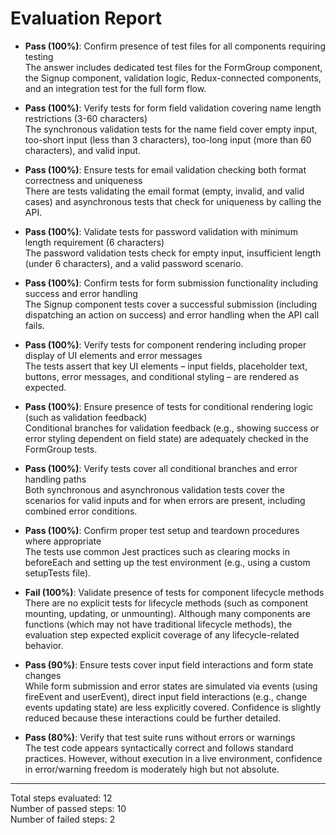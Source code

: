 # Evaluation Report

- **Pass (100%)**: Confirm presence of test files for all components requiring testing  
  The answer includes dedicated test files for the FormGroup component, the Signup component, validation logic, Redux-connected components, and an integration test for the full form flow.

- **Pass (100%)**: Verify tests for form field validation covering name length restrictions (3-60 characters)  
  The synchronous validation tests for the name field cover empty input, too-short input (less than 3 characters), too-long input (more than 60 characters), and valid input.

- **Pass (100%)**: Ensure tests for email validation checking both format correctness and uniqueness  
  There are tests validating the email format (empty, invalid, and valid cases) and asynchronous tests that check for uniqueness by calling the API.

- **Pass (100%)**: Validate tests for password validation with minimum length requirement (6 characters)  
  The password validation tests check for empty input, insufficient length (under 6 characters), and a valid password scenario.

- **Pass (100%)**: Confirm tests for form submission functionality including success and error handling  
  The Signup component tests cover a successful submission (including dispatching an action on success) and error handling when the API call fails.

- **Pass (100%)**: Verify tests for component rendering including proper display of UI elements and error messages  
  The tests assert that key UI elements – input fields, placeholder text, buttons, error messages, and conditional styling – are rendered as expected.

- **Pass (100%)**: Ensure presence of tests for conditional rendering logic (such as validation feedback)  
  Conditional branches for validation feedback (e.g., showing success or error styling dependent on field state) are adequately checked in the FormGroup tests.

- **Pass (100%)**: Verify tests cover all conditional branches and error handling paths  
  Both synchronous and asynchronous validation tests cover the scenarios for valid inputs and for when errors are present, including combined error conditions.

- **Pass (100%)**: Confirm proper test setup and teardown procedures where appropriate  
  The tests use common Jest practices such as clearing mocks in beforeEach and setting up the test environment (e.g., using a custom setupTests file).

- **Fail (100%)**: Validate presence of tests for component lifecycle methods  
  There are no explicit tests for lifecycle methods (such as component mounting, updating, or unmounting). Although many components are functions (which may not have traditional lifecycle methods), the evaluation step expected explicit coverage of any lifecycle-related behavior.

- **Pass (90%)**: Ensure tests cover input field interactions and form state changes  
  While form submission and error states are simulated via events (using fireEvent and userEvent), direct input field interactions (e.g., change events updating state) are less explicitly covered. Confidence is slightly reduced because these interactions could be further detailed.

- **Pass (80%)**: Verify that test suite runs without errors or warnings  
  The test code appears syntactically correct and follows standard practices. However, without execution in a live environment, confidence in error/warning freedom is moderately high but not absolute.

---

Total steps evaluated: 12  
Number of passed steps: 10  
Number of failed steps: 2